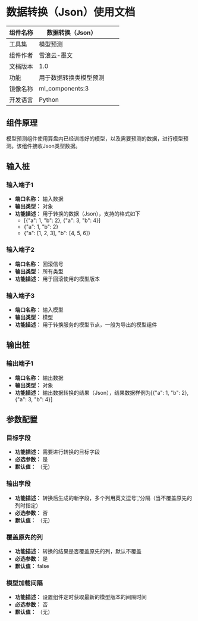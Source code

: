 # 数据转换（Json）使用文档
| 组件名称 | 数据转换（Json） |  |  |
| --- | --- | --- | --- |
| 工具集 | 模型预测 |  |  |
| 组件作者 | 雪浪云-墨文 |  |  |
| 文档版本 | 1.0 |  |  |
| 功能 | 用于数据转换类模型预测 |  |  |
| 镜像名称 | ml_components:3 |  |  |
| 开发语言 | Python |  |  |

## 组件原理
模型预测组件使用算盘内已经训练好的模型，以及需要预测的数据，进行模型预测。该组件接收Json类型数据。

## 输入桩

### 输入端子1

- **端口名称：** 输入数据
- **输出类型：** 对象
- **功能描述：** 用于转换的数据（Json），支持的格式如下
    - [{"a": 1, "b": 2}, {"a": 3, "b": 4}]
    - {"a": 1, "b": 2}
    - {"a": [1, 2, 3], "b": [4, 5, 6]}

### 输入端子2

- **端口名称：** 回滚信号
- **输出类型：** 所有类型
- **功能描述：** 用于回滚使用的模型版本

### 输入端子3

- **端口名称：** 输入模型
- **输出类型：** 模型
- **功能描述：** 用于转换服务的模型节点，一般为导出的模型组件

## 输出桩

### 输出端子1

- **端口名称：** 输出数据
- **输出类型：** 对象
- **功能描述：** 输出数据转换的结果（Json），结果数据样例为[{"a": 1, "b": 2}, {"a": 3, "b": 4}]

## 参数配置
### 目标字段

- **功能描述：** 需要进行转换的目标字段
- **必选参数：** 是
- **默认值：** （无）

### 输出字段

- **功能描述：** 转换后生成的新字段，多个列用英文逗号','分隔（当不覆盖原先的列时指定）
- **必选参数：** 否
- **默认值：** （无）

### 覆盖原先的列

- **功能描述：** 转换的结果是否覆盖原先的列，默认不覆盖
- **必选参数：** 是
- **默认值：** false

### 模型加载间隔

- **功能描述：** 设置组件定时获取最新的模型版本的间隔时间
- **必选参数：** 否
- **默认值：** （无）
